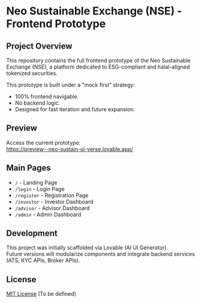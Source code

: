 # Neo Sustainable Exchange (NSE) - Frontend Prototype

## Project Overview
This repository contains the full frontend prototype of the Neo Sustainable Exchange (NSE), a platform dedicated to ESG-compliant and halal-aligned tokenized securities.

This prototype is built under a "mock first" strategy:
- 100% frontend navigable.
- No backend logic.
- Designed for fast iteration and future expansion.

## Preview
Access the current prototype:  
https://preview--neo-sustain-ui-verse.lovable.app/

## Main Pages
- `/` - Landing Page
- `/login` - Login Page
- `/register` - Registration Page
- `/investor` - Investor Dashboard
- `/advisor` - Advisor Dashboard
- `/admin` - Admin Dashboard

## Development
This project was initially scaffolded via Lovable (AI UI Generator).  
Future versions will modularize components and integrate backend services (ATS, KYC APIs, Broker APIs).

## License
[MIT License](LICENSE) (To be defined)
